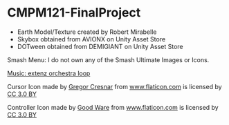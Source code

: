 # CMPM121-FinalProject


* Earth Model/Texture created by Robert Mirabelle
* Skybox obtained from AVIONX on Unity Asset Store
* DOTween obtained from DEMIGIANT on Unity Asset Store

Smash Menu:
I do not own any of the Smash Ultimate Images or Icons.

<a href="https://opengameart.org/content/orchestra-loop-0"> Music: extenz orchestra loop</a>

<p>Cursor Icon made by <a href="https://www.flaticon.com/authors/gregor-cresnar" title="Gregor Cresnar">Gregor Cresnar</a> from <a href="https://www.flaticon.com/" 			    title="Flaticon">www.flaticon.com</a> is licensed by <a href="http://creativecommons.org/licenses/by/3.0/" 			    title="Creative Commons BY 3.0" target="_blank">CC 3.0 BY</a></p>

<p>Controller Icon made by <a href="https://www.flaticon.com/authors/good-ware" title="Good Ware">Good Ware</a> from <a href="https://www.flaticon.com/" 			    title="Flaticon">www.flaticon.com</a> is licensed by <a href="http://creativecommons.org/licenses/by/3.0/" 			    title="Creative Commons BY 3.0" target="_blank">CC 3.0 BY</a></p>
